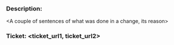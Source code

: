 ### Description:

<A couple of sentences of what was done in a change, its reason>

### Ticket: <ticket_url1, ticket_url2>